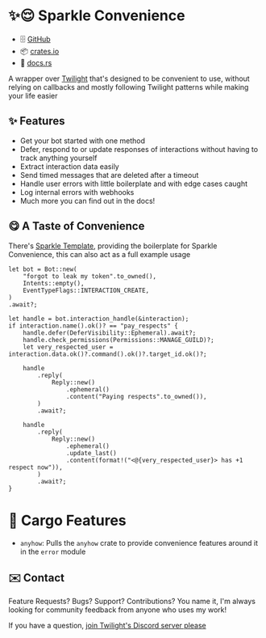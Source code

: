 # ✨😌 Sparkle Convenience

- 🗄️ [GitHub](https://github.com/laralove143/sparkle-convenience)
- 📦 [crates.io](https://crates.io/crates/sparkle-convenience)
- 📖 [docs.rs](https://docs.rs/sparkle-convenience/latest)

A wrapper over [Twilight](https://github.com/twilight-rs/twilight) that's designed to be convenient to use, without
relying on callbacks and mostly following Twilight patterns while making your life easier

## ✨ Features

- Get your bot started with one method
- Defer, respond to or update responses of interactions without having to track anything yourself
- Extract interaction data easily
- Send timed messages that are deleted after a timeout
- Handle user errors with little boilerplate and with edge cases caught
- Log internal errors with webhooks
- Much more you can find out in the docs!

## 😋 A Taste of Convenience

There's [Sparkle Template](https://github.com/laralove143/sparkle-template), providing the boilerplate for Sparkle Convenience, this can also act as a full example usage

<!-- @formatter:off -->
```rust,ignore
let bot = Bot::new(
    "forgot to leak my token".to_owned(),
    Intents::empty(),
    EventTypeFlags::INTERACTION_CREATE,
)
.await?;

let handle = bot.interaction_handle(&interaction);
if interaction.name().ok()? == "pay_respects" {
    handle.defer(DeferVisibility::Ephemeral).await?;
    handle.check_permissions(Permissions::MANAGE_GUILD)?;
    let very_respected_user = interaction.data.ok()?.command().ok()?.target_id.ok()?;

    handle
        .reply(
            Reply::new()
                .ephemeral()
                .content("Paying respects".to_owned()),
        )
        .await?;

    handle
        .reply(
            Reply::new()
                .ephemeral()
                .update_last()
                .content(format!("<@{very_respected_user}> has +1 respect now")),
        )
        .await?;
}
```
<!-- @formatter:on -->

# 🚚 Cargo Features

- `anyhow`: Pulls the `anyhow` crate to provide convenience features around it in the `error` module

## ✉️ Contact

Feature Requests? Bugs? Support? Contributions? You name it, I'm always looking for community feedback from anyone who
uses my work!

If you have a question, [join Twilight's Discord server please](https://discord.gg/twilight-rs)
